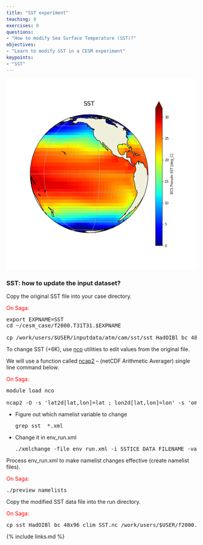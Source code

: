 ```yaml
---
title: "SST experiment"
teaching: 0
exercises: 0
questions:
- "How to modify Sea Surface Temperature (SST)?"
objectives:
- "Learn to modify SST in a CESM experiment"
keypoints:
- "SST"
---
```

<img src="../fig/SST.png">

### **SST**: how to update the input dataset?

Copy the original SST file into your case directory.

<font color="red">On Saga:</font>

<pre>export EXPNAME=SST
cd ~/cesm_case/f2000.T31T31.$EXPNAME

cp /work/users/$USER/inputdata/atm/cam/sst/sst_HadOIBl_bc_48x96_clim_c050526.nc .
</pre>

To change SST (+6K), use [nco](http://nco.sourgeforce.net) utilities to edit values from the original file.  

We will use a function called [ncap2](http://nco.sourceforge.net/nco.html#ncap2-netCDF-Arithmetic-Processor) – (netCDF Arithmetic Averager) single line command below.

<font color="red">On Saga:</font>

<pre>module load nco

ncap2 -O -s 'lat2d[lat,lon]=lat ; lon2d[lat,lon]=lon' -s 'omask=(lat2d >= -5.0 && lat2d <= 5.0) && (lon2d >=180.0 && lon2d <= 275.0)' -s 'SST_cpl=(SST_cpl + 6.0*omask)' sst_HadOIBl_bc_48x96_clim_c050526.nc sst_HadOIBl_bc_48x96_clim_$EXPNAME.nc
</pre>

*   Figure out which namelist variable to change

    <pre>grep sst_ *.xml
    </pre>

*   Change it in env_run.xml

    <pre>./xmlchange -file env_run.xml -i SSTICE_DATA_FILENAME -val ./sst_HadOIBl_bc_48x96_clim_$EXPNAME.nc
    </pre>


Process env_run.xml to make namelist changes effective (create namelist files).

<font color="red">On Saga:</font>

<pre>./preview_namelists
</pre>

Copy the modified SST data file into the run directory.

<font color="red">On Saga:</font>

<pre>cp sst_HadOIBl_bc_48x96_clim_SST.nc /work/users/$USER/f2000.T31T31.$EXPNAME/run/.
</pre>


{% include links.md %}

